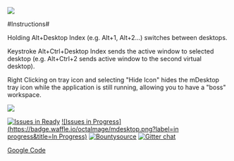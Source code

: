 ![](https://cloudup.com/c9IqLZu0HNA+)

#Instructions#

Holding Alt+Desktop Index (e.g. Alt+1, Alt+2...) switches between desktops.

Keystroke Alt+Ctrl+Desktop Index sends the active window to selected desktop (e.g. Alt+Ctrl+2 sends active window to the second virtual desktop).

Right Clicking on tray icon and selecting "Hide Icon" hides the mDesktop tray icon while the application is still running, allowing you to have a "boss" workspace.

[![](http://pr.ojectblue.com/download-buttons01.png)](http://getmdesktop.com)

[![Issues in Ready](https://badge.waffle.io/octalmage/mdesktop.png?label=ready&title=Ready)](https://waffle.io/octalmage/mdesktop) [![Issues in Progress](https://badge.waffle.io/octalmage/mdesktop.png?label=in progress&title=In Progress)](https://waffle.io/octalmage/mdesktop) [![Bountysource](https://www.bountysource.com/badge/tracker?tracker_id=1897034)](https://www.bountysource.com/trackers/1897034-mdesktop?utm_source=1897034&utm_medium=shield&utm_campaign=TRACKER_BADGE) [![Gitter chat](https://badges.gitter.im/octalmage/mDesktop.png)](https://gitter.im/octalmage/mDesktop)

[Google Code](https://code.google.com/p/mdesktop/)
